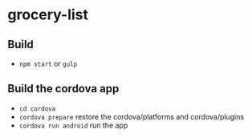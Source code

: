 # grocery-list

## Build
- `npm start` or `gulp`

## Build the cordova app
- `cd cordova`
- `cordova prepare` restore the cordova/platforms and cordova/plugins
- `cordova run android` run the app